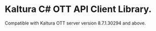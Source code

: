 # Kaltura C# OTT API Client Library.
Compatible with Kaltura OTT server version 8.7.1.30294 and above.
